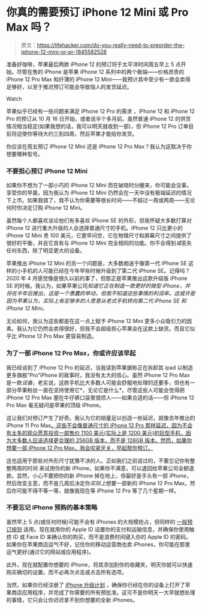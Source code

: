 # 你真的需要预订 iPhone 12 Mini 或 Pro Max 吗？

> 原文：<https://lifehacker.com/do-you-really-need-to-preorder-the-iphone-12-mini-or-pr-1845582528>

准备好咖啡，苹果最后两款 iPhone 12 的预订将于太平洋时间周五早上 5 点开始。尽管在售的 iPhone 是苹果 iPhone 12 系列中的两个极端——价格昂贵的 iPhone 12 Pro Max 和纤薄的 iPhone 12 Mini——我预计其中至少有一款会卖得足够好，以至于推迟预订可能会导致恼人的发货延迟。

Watch

苹果似乎已经有一些问题来满足 iPhone 12 Pro 的需求 ，iPhone 12 和 iPhone 12 Pro 的预订从 10 月 16 日开始，或者说半个多月前。虽然普通 iPhone 12 的供货情况相当稳定(如果我想的话，我可以明天就收到一部)，但 iPhone 12 Pro 订单目前将迫使你等待大约三到四周，然后苹果才能给你发货。

你应该在周五预订 iPhone 12 Mini 还是 iPhone 12 Pro Max？我认为这取决于你想要哪种型号。

### 不要担心预订 iPhone 12 Mini

如果你不想为了一部小巧的 iPhone 12 Mini 而在破晓时分醒来，你可能会没事。享受你的早晨，因为我认为 iPhone 12 Mini 仍然会在一天中没有极端延迟的情况下上市。如果我错了，我不认为你需要等很长时间——不超过一周或两周——无论何时你决定订购 iPhone 12 Mini。

虽然每个人都喜欢谈论他们有多喜欢 iPhone SE 的外形，但我怀疑大多数打算对 iPhone 12 进行重大升级的人会选择普通尺寸的手机。iPhone 12 只比更小的 iPhone 12 Mini 贵 100 美元，它更早问世，它在物理尺寸和屏幕尺寸之间提供了很好的平衡，并且它具有与 iPhone 12 Mini 完全相同的功能。你不会得到*或*丢失任何东西，除了明显更大的设备。

苹果推出 iPhone 12 Mini 的另一个问题是，大多数痴迷于像第一代 iPhone SE 这样的小手机的人可能已经在今年早些时候升级到了第二代 iPhone SE。记得吗？2020 年 4 月感觉像是很久以前的事了，但那正是苹果推出这款升级版 iPhone SE 的时候。我认为，如果苹果公司*知道它正在制造一款更好的微型 iPhone，并将在半年后推出，这是一个愚蠢的举动，但我不知道这些事情的利润率。这或许是因为苹果认为，实际上有足够多的人愿意从老式手机转向第二代 iPhone SE 和 iPhone 12 Mini。*

无论如何，我认为这些都是在这一点上赋予 iPhone 12 Mini 更多小众吸引力的因素。我认为它仍然会卖得很好，但我不会超级担心苹果会在这款上缺货。而且它似乎比 iPhone 12 Pro Max 更容易制造。

### 为了一部 iPhone 12 Pro Max，你或许应该早起

我已经谈到了 iPhone 12 Pro 的延迟，当我读到苹果据称正在拆卸其 ipad 以制造更多旗舰“Pro”iPhone 的故事时，我没有太大的信心。虽然 iPhone 12 Pro Max 是一款*设备*，老实说，这款手机比大多数人可能会舒服地处理的还要多，但也有一部分苹果粉丝一直在坚持使用它*，无论它是什么*。尽管这些人可能会觉得把 iPhone 12 Pro Max 塞在牛仔裤口袋里很烦人——如果合适的话——但 iPhone 12 Pro Max 毫无疑问是苹果的顶级 iPhone。

这让我们对预订产生了好奇。我认为它的销量足以创造一些延迟，就像去年推出的 iPhone 11 Pro Max[。这些不会像普通尺寸的 iPhone 12 Pro 那样延迟，因为不会有太多的观众愿意投资一部售价 1100 美元(实际上是 1200 美元)的巨型手机，因为大多数人应该选择更合理的 256GB 版本，而不是 128GB 版本。然而，如果你想要一部 iPhone 12 Pro Max，我会咬紧牙关，早起帮你预订。](https://mashable.com/article/iphone-11-color-preorder-delay/)

这也适用于那些对外形尺寸犹豫不决的人。正如我们之前说过的，不要忘记你有整整两周的时间 来试用你的新 iPhone，如果你不满意，可以退回给苹果公司全额退款。显然，小心不要把你的新 iPhone 掉在地上，但最好是手头有一部 iPhone，然后改变主意，而不是几周后决定你*实际上*想要一部新的 iPhone 12 Pro Max。然后你可能不得不等一等，就像我现在等 iPhone 12 Pro 等了几个星期一样。

### 不要忘记 iPhone 预购的基本策略

虽然早上 5 点(或任何时候)可能不会有 iPhones 的大规模抢占，但同样的 [一般预订规则](https://lifehacker.com/preorder-your-new-iphone-or-apple-watch-tonight-with-th-1829031758) 适用。现在就用你的 Apple ID 设置你的支付和运输信息，并确保你使用触控 ID 或 Face ID 来确认你的购买，而不是浪费时间键入你的 Apple ID 的密码。如果你在苹果商店运气不好，记住你的移动运营商也卖 iPhones，你可能在那里运气更好(通过它的网站或应用程序)。

此外，现在就配置你想要的 iPhone，将其添加到你的收藏夹，明天你就可以快速购买确切的设置，而不必再次点击或点击所有选项。

当然，如果你已经注册了 [iPhone 升级计划](https://lifehacker.com/is-the-iphone-upgrade-program-a-good-deal-1829064881) ，确保你已经在你的设备上打开了苹果商店应用程序，并完成了你需要的所有预批准。这可不是你明天一大早就想处理的事情，它只会让你迟迟拿不到你想要的全新 iPhones。